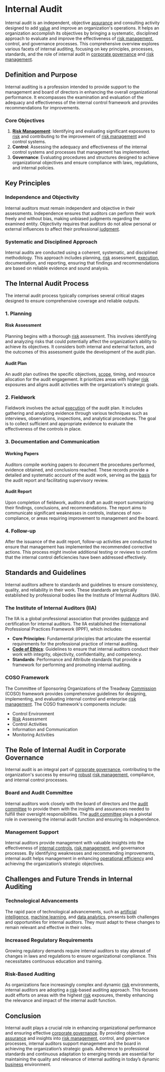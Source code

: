 # Internal Audit

Internal audit is an independent, objective [assurance](../a/assurance.md) and consulting activity designed to add [value](../v/value.md) and improve an organization's operations. It helps an organization accomplish its objectives by bringing a systematic, disciplined approach to evaluate and improve the effectiveness of [risk management](../r/risk_management.md), control, and governance processes. This comprehensive overview explores various facets of internal auditing, focusing on key principles, processes, standards, and the role of internal audit in [corporate governance](../c/corporate_governance.md) and [risk management](../r/risk_management.md).

## Definition and Purpose

Internal auditing is a profession intended to provide support to the management and board of directors in enhancing the overall organizational performance. It encompasses the examination and evaluation of the adequacy and effectiveness of the internal control framework and provides recommendations for improvements.

### Core Objectives

1. **[Risk Management](../r/risk_management.md)**: Identifying and evaluating significant exposures to [risk](../r/risk.md) and contributing to the improvement of [risk management](../r/risk_management.md) and control systems.
2. **Control**: Assessing the adequacy and effectiveness of the internal control systems and processes that management has implemented.
3. **Governance**: Evaluating procedures and structures designed to achieve organizational objectives and ensure compliance with laws, regulations, and internal policies.

## Key Principles 

### Independence and Objectivity

Internal auditors must remain independent and objective in their assessments. Independence ensures that auditors can perform their work freely and without bias, making unbiased judgments regarding the examined entity. Objectivity requires that auditors do not allow personal or external influences to affect their professional [judgment](../j/judgment.md).

### Systematic and Disciplined Approach

Internal audits are conducted using a coherent, systematic, and disciplined methodology. This approach includes planning, [risk](../r/risk.md) assessment, [execution](../e/execution.md), documentation, and reporting, ensuring that findings and recommendations are based on reliable evidence and sound analysis.

## The Internal Audit Process

The internal audit process typically comprises several critical stages designed to ensure comprehensive coverage and reliable outputs.

### 1. Planning

#### Risk Assessment

Planning begins with a thorough [risk](../r/risk.md) assessment. This involves identifying and analyzing risks that could potentially affect the organization’s ability to achieve its objectives. It considers both internal and external factors, and the outcomes of this assessment guide the development of the audit plan.

#### Audit Plan

An audit plan outlines the specific objectives, [scope](../s/scope.md), timing, and resource allocation for the audit engagement. It prioritizes areas with higher [risk](../r/risk.md) exposures and aligns audit activities with the organization's strategic goals.

### 2. Fieldwork

Fieldwork involves the actual [execution](../e/execution.md) of the audit plan. It includes gathering and analyzing evidence through various techniques such as interviews, observations, inspections, and analytical procedures. The goal is to collect sufficient and appropriate evidence to evaluate the effectiveness of the controls in place.

### 3. Documentation and Communication

#### Working Papers

Auditors compile working papers to document the procedures performed, evidence obtained, and conclusions reached. These records provide a detailed and systematic account of the audit work, serving as the [basis](../b/basis.md) for the audit report and facilitating supervisory review.

#### Audit Report

Upon completion of fieldwork, auditors draft an audit report summarizing their findings, conclusions, and recommendations. The report aims to communicate significant weaknesses in controls, instances of non-compliance, or areas requiring improvement to management and the board.

### 4. Follow-up

After the issuance of the audit report, follow-up activities are conducted to ensure that management has implemented the recommended corrective actions. This process might involve additional testing or reviews to confirm that the internal control deficiencies have been addressed effectively.

## Standards and Guidelines

Internal auditors adhere to standards and guidelines to ensure consistency, quality, and reliability in their work. These standards are typically established by professional bodies like the Institute of Internal Auditors (IIA).

### The Institute of Internal Auditors (IIA)

The IIA is a global professional association that provides [guidance](../g/guidance.md) and certification for internal auditors. The IIA established the International Professional Practices Framework (IPPF), which includes:

- **Core Principles**: Fundamental principles that articulate the essential requirements for the professional practice of internal auditing.
- **[Code of Ethics](../c/code_of_ethics.md)**: Guidelines to ensure that internal auditors conduct their work with integrity, objectivity, confidentiality, and competency.
- **Standards**: Performance and Attribute standards that provide a framework for performing and promoting internal auditing.

### COSO Framework

The Committee of Sponsoring Organizations of the Treadway [Commission](../c/commission.md) (COSO) framework provides comprehensive guidelines for designing, implementing, and evaluating internal control and enterprise [risk management](../r/risk_management.md). The COSO framework's components include:

- Control Environment
- [Risk](../r/risk.md) Assessment
- Control Activities
- Information and Communication
- Monitoring Activities

## The Role of Internal Audit in Corporate Governance

Internal audit is an integral part of [corporate governance](../c/corporate_governance.md), contributing to the organization's success by ensuring [robust](../r/robust.md) [risk management](../r/risk_management.md), compliance, and internal control processes.

### Board and Audit Committee

Internal auditors work closely with the board of directors and the [audit committee](../a/audit_committee.md) to provide them with the insights and assurances needed to fulfill their oversight responsibilities. The [audit committee](../a/audit_committee.md) plays a pivotal role in overseeing the internal audit function and ensuring its independence.

### Management Support

Internal auditors provide management with valuable insights into the effectiveness of [internal controls](../i/internal_controls.md), [risk management](../r/risk_management.md), and governance processes. By identifying weaknesses and recommending improvements, internal audit helps management in enhancing [operational efficiency](../o/operational_efficiency_in_trading.md) and achieving the organization’s strategic objectives.

## Challenges and Future Trends in Internal Auditing

### Technological Advancements

The rapid pace of technological advancements, such as [artificial intelligence](../a/artificial_intelligence_in_trading.md), [machine learning](../m/machine_learning.md), and [data analytics](../d/data_analytics.md), presents both challenges and opportunities for internal auditors. They must adapt to these changes to remain relevant and effective in their roles.

### Increased Regulatory Requirements

Growing regulatory demands require internal auditors to stay abreast of changes in laws and regulations to ensure organizational compliance. This necessitates continuous education and training.

### Risk-Based Auditing

As organizations face increasingly complex and dynamic [risk](../r/risk.md) environments, internal auditors are adopting a [risk](../r/risk.md)-based auditing approach. This focuses audit efforts on areas with the highest [risk](../r/risk.md) exposures, thereby enhancing the relevance and impact of the internal audit function.

## Conclusion

Internal audit plays a crucial role in enhancing organizational performance and ensuring effective [corporate governance](../c/corporate_governance.md). By providing objective [assurance](../a/assurance.md) and insights into [risk management](../r/risk_management.md), control, and governance processes, internal auditors support management and the board in achieving the organization’s strategic goals. Adherence to professional standards and continuous adaptation to emerging trends are essential for maintaining the quality and relevance of internal auditing in today’s dynamic [business](../b/business.md) environment.